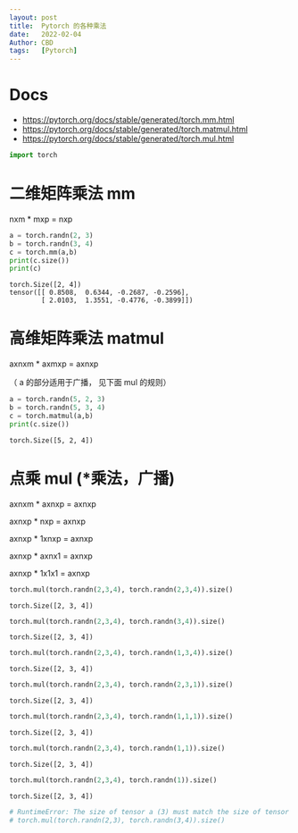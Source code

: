 ```yaml
---
layout: post
title:  Pytorch 的各种乘法
date:   2022-02-04
Author: CBD
tags:   [Pytorch]
---
```


# Docs

- https://pytorch.org/docs/stable/generated/torch.mm.html
- https://pytorch.org/docs/stable/generated/torch.matmul.html
- https://pytorch.org/docs/stable/generated/torch.mul.html

```python
import torch
```

# 二维矩阵乘法 mm

nxm * mxp = nxp



```python
a = torch.randn(2, 3)
b = torch.randn(3, 4)
c = torch.mm(a,b)
print(c.size())
print(c)
```

    torch.Size([2, 4])
    tensor([[ 0.8508,  0.6344, -0.2687, -0.2596],
            [ 2.0103,  1.3551, -0.4776, -0.3899]])


# 高维矩阵乘法 matmul

axnxm * axmxp = axnxp

（ a 的部分适用于广播， 见下面 mul 的规则）



```python
a = torch.randn(5, 2, 3)
b = torch.randn(5, 3, 4)
c = torch.matmul(a,b)
print(c.size())
```

    torch.Size([5, 2, 4])


# 点乘 mul (*乘法，广播)

axnxm * axnxp = axnxp

axnxp *   nxp = axnxp

axnxp * 1xnxp = axnxp

axnxp * axnx1 = axnxp

axnxp * 1x1x1 = axnxp


```python
torch.mul(torch.randn(2,3,4), torch.randn(2,3,4)).size()
```




    torch.Size([2, 3, 4])




```python
torch.mul(torch.randn(2,3,4), torch.randn(3,4)).size()
```




    torch.Size([2, 3, 4])




```python
torch.mul(torch.randn(2,3,4), torch.randn(1,3,4)).size()
```




    torch.Size([2, 3, 4])




```python
torch.mul(torch.randn(2,3,4), torch.randn(2,3,1)).size()
```




    torch.Size([2, 3, 4])




```python
torch.mul(torch.randn(2,3,4), torch.randn(1,1,1)).size()
```




    torch.Size([2, 3, 4])




```python
torch.mul(torch.randn(2,3,4), torch.randn(1,1)).size()
```




    torch.Size([2, 3, 4])




```python
torch.mul(torch.randn(2,3,4), torch.randn(1)).size()
```




    torch.Size([2, 3, 4])




```python
# RuntimeError: The size of tensor a (3) must match the size of tensor b (4) at non-singleton dimension 1
# torch.mul(torch.randn(2,3), torch.randn(3,4)).size()
```
